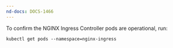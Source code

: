 ```yaml
---
nd-docs: DOCS-1466
---
```



To confirm the NGINX Ingress Controller pods are operational, run:

```shell
kubectl get pods --namespace=nginx-ingress
```
